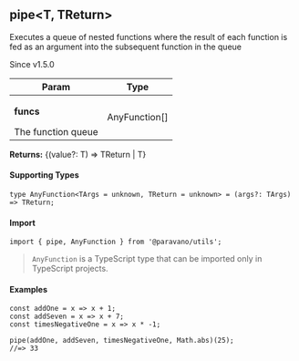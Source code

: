 <h2>pipe&lt;T, TReturn&gt;</h2>
<p>Executes a queue of nested functions where the result of each function is fed as an argument into the subsequent function in the queue</p>
<p>Since v1.5.0</p>
<table>
      <thead>
      <tr>
        <th>Param</th>
        <th>Type</th></tr>
      </thead>
      <tbody><tr><td><p><b>funcs</b></p>The function queue</td><td>AnyFunction[]</td></tr></tbody>
    </table><p><b>Returns:</b> {(value?: T) =&gt; TReturn | T}</p><h4>Supporting Types</h4>

```
type AnyFunction<TArgs = unknown, TReturn = unknown> = (args?: TArgs) => TReturn;
```
<h4>Import</h4>

```
import { pipe, AnyFunction } from '@paravano/utils';
```

  <blockquote><p><code>AnyFunction</code> is a TypeScript type that can be imported only in TypeScript projects.</p></blockquote><h4>Examples</h4>




```    
const addOne = x => x + 1;
const addSeven = x => x + 7;
const timesNegativeOne = x => x * -1;

pipe(addOne, addSeven, timesNegativeOne, Math.abs)(25);
//=> 33
```

    